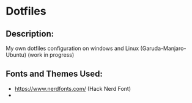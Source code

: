# Dotfiles
## Description: 
My own dotfiles configuration on windows and Linux (Garuda-Manjaro-Ubuntu)
(work in progress)
## Fonts and Themes Used:
- https://www.nerdfonts.com/ (Hack Nerd Font)
- 
